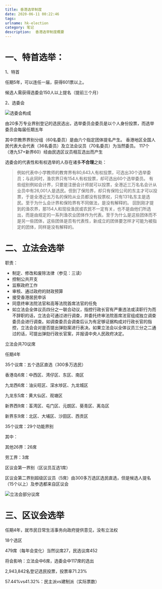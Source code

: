 ```yaml
---
title: 香港选举制度
date: 2020-06-11 00:22:46
tags: 
urlname: hk-election
category: 笔记
description:  香港选举制度概要
---
```



# 一、特首选举：

1、特首 

任期5年，可以连任一届，获得601票以上。

候选人需获得选委会150人以上提名（提前三个月）

2、选委会

![选委会构成](https://i.loli.net/2020/06/11/dknejl2QoXs7Nri.png)


由20多万专业界别登记的选民选出，选举委员会委员是以个人身份投票，而选举委员会每届任期五年

其中宗教界界别分组（60名委员）是由六个指定团体提名产生。
香港地区全国人民代表大会代表（36名委员）及立法会议员（70名委员）为当然委员。
117个（港九57+新界60）经由民选区议员相互选出而产生

 选委会的代表性和有权选举的人存在诸多**不合理**之处：
> 例如代表中小学教师的教育界有80,643人有权投票，可选出30个选举委员；与此同时，渔农界只有154人有权投票，却可选出60个选举委员。
> 有些组别例如会计界，只要是注册会计师就可以投票，全港近三万名名会计从业员中有26,001人是选民。但到了保险界，却只有保险公司的东主才可以投票，于是全港近五万名的保险从业员都没有投票权，只有131名东主是选民。至于为什么会计界和保险界有不同做法，是没有解释的。
> 回到刚才提到的渔农界，那154人和现役渔民或农民不一定有关，也不是由他们所选出，而是由规定的一系列渔农业团体作为代表。至于为什么是这些团体而不是另一些团体，这些团体是否有代表性，新成立的团体要怎样才可能为被指定的团体，同样是没有解释的。
>

# 二、立法会选举

职责：

- 制定、修改和废除法律（参见：三读）
- 控制公共开支
- 监察政府工作
- 审核、通过政府的财政预算
- 接受香港居民申诉
- 同意终审法院法官和高等法院首席法官的任免
- 如立法会全体议员四分之一联合动议，指控行政长官有严重违法或渎职行为而不辞职的话，立法会可通过进行调查，并委托终审法院首席法官组成独立调查委员会进行调查。如调查委员会调查后认为有足够证据构成对行政长官的指控，立法会会对是否提出弹劾案进行表决。如果立法会以全体议员三分之二通过的话，可提出弹劾行政长官案，并报请中央人民政府决定。

立法会共70议席

任期4年

35个议席：五个选区直选（300多万选民）

香港岛6席：中西区、湾仔区、东区、南区

九龙西6席：油尖旺区、深水埗区、九龙城区

九龙东5席：黄大仙区、观塘区

新界西9席：荃湾区、屯门区、元朗区、葵青区、离岛区

新界东9席：北区、大埔区、沙田区、西贡区

35个议席：29个功能界别

其中：

其他26界：26席

劳工界：3席

区议会第一界别（区议员互选1席）

区议会第二界别超级区议员（5席）由300多万选区选民直选，但是候选人提名（15个以上）及参选都来自区议会

![立法会部分议席](https://i.loli.net/2020/06/11/p9lvrZMm6tqkTUO.png)

# 三、区议会选举

任期4年，就市民日常生活事务向政府提供意见，没有立法权

18个选区

479席（每年会变化）当然议席27，民选议席452

将会影响：立法会中6席，选委会中117席的选出

2,943,842名登记选民投票，投票率71.23% 	

57.44%vs41.32%：民主派vs建制派（实际票数）